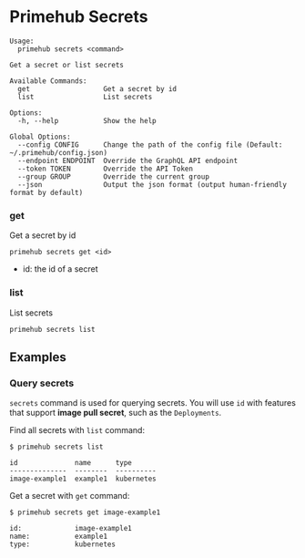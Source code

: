
# Primehub Secrets

```
Usage: 
  primehub secrets <command>

Get a secret or list secrets

Available Commands:
  get                  Get a secret by id
  list                 List secrets

Options:
  -h, --help           Show the help

Global Options:
  --config CONFIG      Change the path of the config file (Default: ~/.primehub/config.json)
  --endpoint ENDPOINT  Override the GraphQL API endpoint
  --token TOKEN        Override the API Token
  --group GROUP        Override the current group
  --json               Output the json format (output human-friendly format by default)

```


### get

Get a secret by id


```
primehub secrets get <id>
```

* id: the id of a secret
 




### list

List secrets


```
primehub secrets list
```
 



 

## Examples

### Query secrets

`secrets` command is used for querying secrets. You will use `id` with features that support **image pull secret**, such as the `Deployments`. 

Find all secrets with `list` command:

```
$ primehub secrets list

id              name      type
--------------  --------  ----------
image-example1  example1  kubernetes
```

Get a secret with `get` command:

```
$ primehub secrets get image-example1

id:             image-example1
name:           example1
type:           kubernetes
```